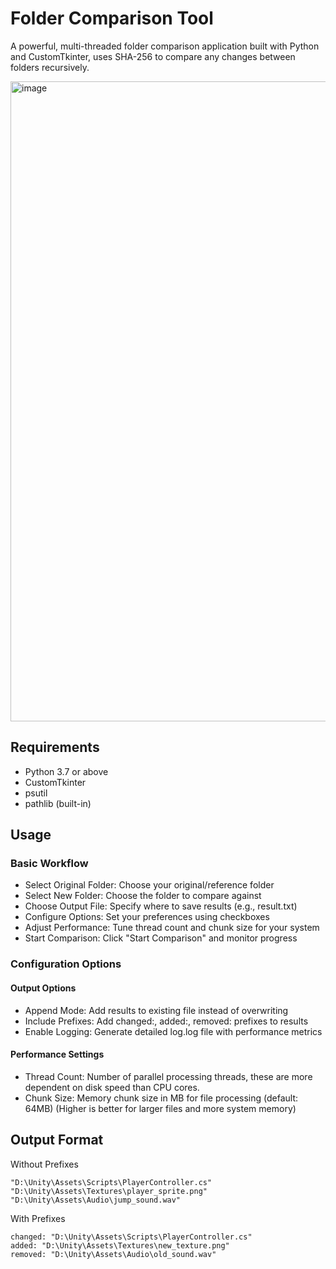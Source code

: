 # Folder Comparison Tool
A powerful, multi-threaded folder comparison application built with Python and CustomTkinter, uses SHA-256 to compare any changes between folders recursively.

<img width="956" height="1024" alt="image" src="https://github.com/user-attachments/assets/ad6a0227-78ae-4729-a3ef-985a4d33c588" />


## Requirements

- Python 3.7 or above
- CustomTkinter
- psutil
- pathlib (built-in)

## Usage
### Basic Workflow

- Select Original Folder: Choose your original/reference folder
- Select New Folder: Choose the folder to compare against
- Choose Output File: Specify where to save results (e.g., result.txt)
- Configure Options: Set your preferences using checkboxes
- Adjust Performance: Tune thread count and chunk size for your system
- Start Comparison: Click "Start Comparison" and monitor progress

### Configuration Options
#### Output Options

- Append Mode: Add results to existing file instead of overwriting
- Include Prefixes: Add changed:, added:, removed: prefixes to results
- Enable Logging: Generate detailed log.log file with performance metrics

#### Performance Settings

- Thread Count: Number of parallel processing threads, these are more dependent on disk speed than CPU cores.
- Chunk Size: Memory chunk size in MB for file processing (default: 64MB) (Higher is better for larger files and more system memory)

## Output Format
Without Prefixes
```
"D:\Unity\Assets\Scripts\PlayerController.cs"
"D:\Unity\Assets\Textures\player_sprite.png"
"D:\Unity\Assets\Audio\jump_sound.wav"
```
With Prefixes

```
changed: "D:\Unity\Assets\Scripts\PlayerController.cs"
added: "D:\Unity\Assets\Textures\new_texture.png"
removed: "D:\Unity\Assets\Audio\old_sound.wav"
```
